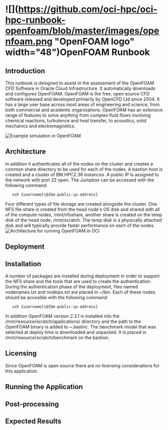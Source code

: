 # ![](https://github.com/oci-hpc/oci-hpc-runbook-openfoam/blob/master/images/openfoam.png "OpenFOAM logo" width="48")OpenFOAM Runbook

## Introduction
This runbook is designed to assist in the assessment of the OpenFOAM CFD Software in Oracle Cloud Infrastructure. It automatically downloads and configures OpenFOAM. 
OpenFOAM is the free, open source CFD software released and developed primarily by OpenCFD Ltd since 2004. It has a large user base across most areas of engineering and science, from both commercial and academic organisations. OpenFOAM has an extensive range of features to solve anything from complex fluid flows involving chemical reactions, turbulence and heat transfer, to acoustics, solid mechanics and electromagnetics.

![](https://github.com/oci-hpc/oci-hpc-runbook-openfoam/blob/master/images/sim.gif "Example simulation in OpenFOAM")
## Architecture
In addition it authenticates all of the nodes on the cluster and creates a common share directory to be used for each of the nodes. A bastion host is created and a cluster of BM.HPC2.36 instances. A public IP is assigned to the network with port 22 open. The Jumpbox can be accessed with the following command:
```
   ssh {username}\@{bm-public-ip-address}
```
Four different types of file storage are created alongside the cluster. One NFS file share is created from the head node's OS disk and shared with all of the compute nodes, /mnt/nfsshare, another share is created on the temp disk of the head node, /mnt/scratch. The temp disk is a physically attached disk and will typically provide faster performance on each of the nodes.
![](https://github.com/oci-hpc/oci-hpc-runbook-openfoam/blob/master/images/HPC_arch_draft.png "Architecture for running OpenFOAM in OCI")
## Deployment

## Installation
A number of packages are installed during deployment in order to support the NFS share and the tools that are used to create the authentication. During the authentication phase of the deployment, files named nodenames.txt and nodeips.txt are placed in ~/bin. Each of these nodes should be accesible with the following command:
```
   ssh {username}\@{bm-public-ip-address}
```
In addition OpenFOAM version 2.3.1 is installed into the /mnt/resource/scratch/applications/ directory and the path to the OpenFOAM binary is added to ~.bashrc. The benchmark model that was selected at deploy time is downloaded and unpacked. It is placed in /mnt/resource/scratch/benchmark on the bastion. 
## Licensing
Since OpenFOAM is open source there are no licensing considerations for this application.
## Running the Application

## Post-processing

## Expected Results

